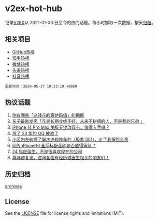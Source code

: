 # v2ex-hot-hub

 记录[V2EX](https://www.v2ex.com/)从 2021-01-06 日至今的热门话题。每小时抓取一次数据，按天[归档](archives)。
 
 ## 相关项目

- [GitHub热榜](https://github.com/it985/github-hot-hub)
- [知乎热榜](https://github.com/it985/zhihu-hot-hub)
- [微博热榜](https://github.com/it985/weibo-hot-hub)
- [头条热榜](https://github.com/it985/toutiao-hot-hub)
- [抖音热榜](https://github.com/it985/douyin-hot-hub)


 `更新时间：2024-05-27 10:23:10 +0800`

## 热议话题

1. [你有哪些「这钱花的真他妈值」的瞬间](https://www.v2ex.com/t/1044089)
1. [东子最新发声「凡是长期业绩不好，从来不拼搏的人，不是我的兄弟 」](https://www.v2ex.com/t/1044012)
1. [iPhone 14 Pro Max 美版无锁改双卡，值得入手吗？](https://www.v2ex.com/t/1044019)
1. [用了 23 年的 QQ 被盗了](https://www.v2ex.com/t/1044017)
1. [小区内左转撞了屡次违规停车的（极氪 001），走了我保险全责](https://www.v2ex.com/t/1044023)
1. [网传 iPhone16 全系标配高刷是否值得等待？](https://www.v2ex.com/t/1044123)
1. [24 届应届生，不是很喜欢现在的公司](https://www.v2ex.com/t/1044050)
1. [荨麻疹复发，咨询各位有经历或医生相关的朋友们！](https://www.v2ex.com/t/1044138)

## 历史归档

[archives](archives)

## License

See the [LICENSE](LICENSE) file for license rights and limitations (MIT).
